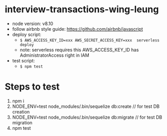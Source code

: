# interview-transactions-wing-leung
- node version: v8.10
- follow airbnb style guide: https://github.com/airbnb/javascript
- deploy script:
    - `$ AWS_ACCESS_KEY_ID=xxx AWS_SECRET_ACCESS_KEY=xxx  serverless deploy`
    - note: serverless requires this AWS_ACCESS_KEY_ID has AdministratorAccess right in IAM
- test script:
    - `$ npm test`

# Steps to test
1. npm i
2. NODE_ENV=test node_modules/.bin/sequelize db:create // for test DB creation
3. NODE_ENV=test node_modules/.bin/sequelize db:migrate // for test DB migration
4. npm test
